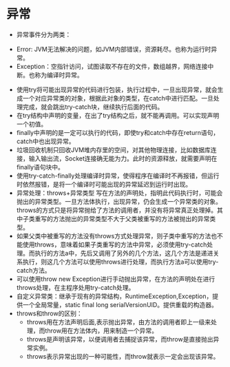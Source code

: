 # 异常


- 异常事件分为两类：
*	Error: JVM无法解决的问题，如JVM内部错误，资源耗尽。也称为运行时异常。
*	Exception：空指针访问，试图读取不存在的文件，数组越界，网络连接中断。也称为编译时异常。
- 使用try将可能出现异常的代码进行包装，执行过程中，一旦出现异常，就会生成一个对应异常类的对象，根据此对象的类型，在catch中进行匹配。一旦处理完成，就会跳出try-catch块，继续执行后面的代码。
- 在try结构中声明的变量，在出了try结构之后，就不能再调用。可以实现声明一个初值。
- finally中声明的是一定可以执行的代码，即使try和catch中存在return语句，catch中也出现异常。
- 垃圾回收机制只回收JVM堆内存里的空间，对其他物理连接，比如数据库连接，输入输出流，Socket连接确无能为力。此时的资源释放，就需要声明在finally语句块中。
- 使用try-catch-finally处理编译时异常，使得程序在编译时不再报错，但运行时依然报错，是将一个编译时可能出现的异常延迟到运行时出现。
- 异常处理：throws+异常类型 写在方法的声明处，指明此代码执行时，可能会抛出的异常类型。一旦方法体执行，出现异常，仍会生成一个异常类的对象。throws的方式只是将异常抛给了方法的调用者，并没有将异常真正处理掉。其中子类重写的方法抛出的异常类型不大于父类被重写的方法被抛出的异常类型。
- 如果父类中被重写的方法没有throws方式处理异常，则子类中重写的方法也不能使用throws，意味着如果子类重写的方法中异常，必须使用try-catch处理。而执行的方法a中，先后又调用了另外的几个方法，这几个方法是递进关系执行，则这几个方法可以使用throws进行处理，而执行方法a可以使用try-catch方法。
- 可以使用throw new Exception进行手动抛出异常，在方法的声明处在进行throws处理，在主程序处用try-catch处理。
- 自定义异常类：继承于现有的异常结构，RuntimeException,Exception，提供一个全局常量，static final long serialVersionUID。提供重载的构造器。
- throws和throw的区别：
  - throws用在方法声明后面,表示抛出异常，由方法的调用者即上一级来处理，而throw用在方法体内，用来制造一个异常。
  - throws是声明该异常，以便调用者去捕捉该异常，而throw是直接抛出异常实例。
  - throws表示异常出现的一种可能性，而throw就表示一定会出现该异常。

